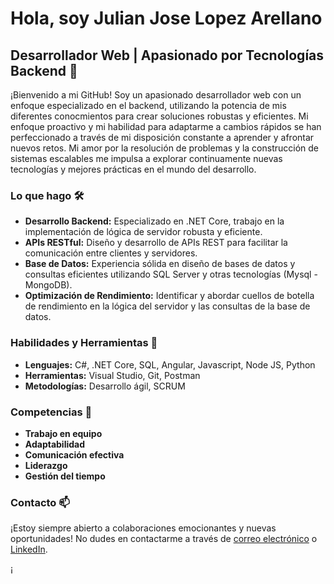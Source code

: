 # Hola, soy Julian Jose Lopez Arellano

## Desarrollador Web | Apasionado por Tecnologías Backend 🚀

¡Bienvenido a mi GitHub! Soy un apasionado desarrollador web con un enfoque especializado en el backend, utilizando la potencia de mis diferentes conocmientos para crear soluciones robustas y eficientes. Mi enfoque proactivo y mi habilidad para adaptarme a cambios rápidos se han perfeccionado a través de mi disposición constante a aprender y afrontar nuevos retos. Mi amor por la resolución de problemas y la construcción de sistemas escalables me impulsa a explorar continuamente nuevas tecnologías y mejores prácticas en el mundo del desarrollo.


### Lo que hago 🛠️

- **Desarrollo Backend:** Especializado en .NET Core, trabajo en la implementación de lógica de servidor robusta y eficiente.
- **APIs RESTful:** Diseño y desarrollo de APIs REST para facilitar la comunicación entre clientes y servidores.
- **Base de Datos:** Experiencia sólida en diseño de bases de datos y consultas eficientes utilizando SQL Server y otras tecnologías (Mysql - MongoDB).
- **Optimización de Rendimiento:** Identificar y abordar cuellos de botella de rendimiento en la lógica del servidor y las consultas de la base de datos.


### Habilidades y Herramientas 🚀

- **Lenguajes:** C#, .NET Core, SQL, Angular, Javascript, Node JS, Python
- **Herramientas:** Visual Studio, Git, Postman
- **Metodologías:** Desarrollo ágil, SCRUM

### Competencias 🌟

- **Trabajo en equipo**
- **Adaptabilidad**
- **Comunicación efectiva**
- **Liderazgo**
- **Gestión del tiempo**

### Contacto 📫

¡Estoy siempre abierto a colaboraciones emocionantes y nuevas oportunidades! No dudes en contactarme a través de [correo electrónico](mailto:tu@email.com) o [LinkedIn](https://www.linkedin.com/in/tuusuario/).

¡
